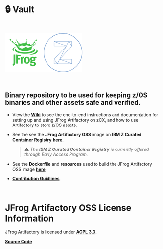 # :lock: Vault

&nbsp;

<img src="images/Jfrog-Logo.svg" alt="JFrog Logo" width="25%"/><img src="images/zOS.svg" alt="z/OS Logo" width="25%"/>

&nbsp;

 ## Binary repository to be used for keeping z/OS binaries and other assets safe and verified.

* View the __[Wiki](../../wiki)__ to see the end-to-end instructions and documentation for setting up and using JFrog Artifactory on zCX, and how to use Artifactory to store z/OS assets.

* See the see the __JFrog Artifactory OSS__ image on __IBM Z Curated Container Registry__ __[here](https://epwt-www.mybluemix.net/software/support/trial/cst/programwebsite.wss?siteId=1265&h=null&p=null)__.
  > :warning: _The __IBM Z Curated Container Registry__ is currently offered through Early Access Program._

* See the __Dockerfile__ and __resources__ used to build the JFrog Artifactory OSS image __[here](https://github.com/lcarcaramo/jfrog-artifactory-oss)__

* __[Contribution Guidlines](CONTRIBUTING.md)__

&nbsp;

# JFrog Artifactory OSS License Information

JFrog Artifactory is licensed under __[AGPL 3.0](https://www.gnu.org/licenses/agpl-3.0.html)__.

__[Source Code](https://bintray.com/jfrog/artifactory/jfrog-artifactory-oss-zip)__
